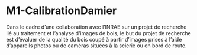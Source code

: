 # M1-CalibrationDamier
Dans le cadre d’une collaboration avec l’INRAE sur un projet de recherche lié au traitement et l’analyse d’images de bois, le but du projet de recherche est d’évaluer de la qualité du bois coupé à partir d’images prises à l’aide d’appareils photos ou de caméras situées à la scierie ou en bord de route.
